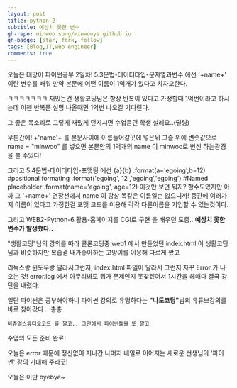 ```yaml
---
layout: post
title: python-2
subtitle: 예상치 못한 변수
gh-repo: minwoo song/minwooya.github.io
gh-badge: [star, fork, follow]
tags: [Blog,IT,web engineer]
comments: true
---
```

  오늘은 대망이 파이썬공부 2일차!
  <font style="color=red">5.3문법-데이터타입-문자열과변수 </font>
  에선
 '+name+' 이란 변수를 배워
 만약 본문에 어떤 이름이 1억개가 있다고 치자고한다.
 
 ㅋㅋㅋㅋㅋㅋㅋ 재밌는건
 생활코딩님은 항상 반복이 있다고 가정할때 1억번이라고 하시는데
 이젠 반복문 설명 나올때면 1억번 나오길 기다린다. 
 
 그 좋은 목소리로 그렇게 
 재밌게 던지시면 수업듣던 학생 설레요..<del>(덜렁)</del>
 
 무튼간에! +'name'+ 를 본문사이에 이름들어갈곳에 넣은뒤
 그줄 위에 변숫값으로 name = "minwoo" 를 넣으면 
 본문안의 1억개의 name 이 minwoo로 변신 하는광경을 볼 수있다!
 
 그리고 
 <font style="color=red">5.4문법-데이터타입-포맷팅 </font>
 에선 
 {a}{b} .format(a='egoing',b=12) 
#positional formating
.format('egoing', 12 ,'egoing','egoing')
#Named placeholder
.format(name='egoing', age=12)
이것만 보면 뭐지? 할수도있지만 아까 그 '+name+' 연장선에서
name 이 항상 똑같은 이름일순 없으니까! 
중간에 여러가지 이름이 있다고 가정한걸
포맷 코드를 이용해 각각 다른이름을 기입할 수 있는것이다.

그리고 
<font style="color=red">WEB2-Python-6.활용-홈페이지를 CGI로 구현</font>
을 배우던 도중..
  <strong>예상치 못한 변수가 발생했다..</strong>
  
  "생활코딩"님의 강의를 따라 클론코딩중 web1 에서 만들었던 index.html 이 생활코딩님과 비슷하지만 복습겸 
  내가좋아하는 고양이를 이용해 다르게 짰고
  
  리눅스랑 윈도우랑 달라서그런지, index.html 파일이 달라서 그런지 자꾸 Error 가 나오는 것! 
  error.log 에서 아무리봐도 뭐가 문제인지 못찾겠어서 1시간을 헤매다 결국 강단을 내렸다.
  
  일단 파이썬은 공부해야하니 파이썬 강의로 유명하다는 <strong>"나도코딩"</strong>님의 유튜브강의를 바로 찾아갔다 .. 총총
  
    비쥬얼스튜디오코드 를 깔고.. 그안에서 파이썬툴을 또 깔고
  수업의 모든 준비 완료!
  
  오늘은 error 때문에 정신없이 지나간 나머지 
 내일로 이어지는 새로운 선생님의 '파이썬' 강의 기대해 주라굿!
  
  오늘은 이만 byebye~
  
